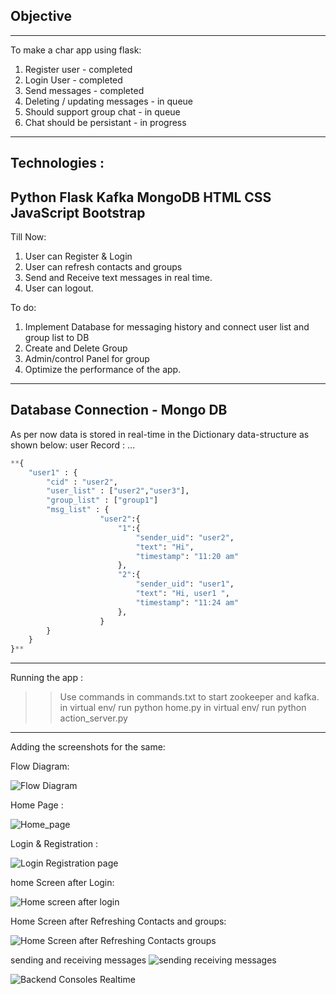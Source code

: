 ## Objective
------------
To make a char app using flask:
1. Register user - completed
2. Login User - completed
3. Send messages - completed
4. Deleting / updating messages - in queue
5. Should support group chat - in queue
6. Chat should be persistant - in progress
--------------------------------------------------------------------------------
Technologies :
--------------------------------------------------------------------------------
Python
Flask
Kafka
MongoDB
HTML
CSS
JavaScript
Bootstrap
--------------------------------------------------------------------------------

Till Now:
1. User can Register & Login
2. User can refresh contacts and groups
3. Send and Receive text messages in real time.
3. User can logout.

To do:
1. Implement Database for messaging history and connect user list and group list to DB
2. Create and Delete Group
3. Admin/control Panel for group
4. Optimize the performance of the app.


---------------------------------------------------------------------------------
Database Connection - Mongo DB
---------------------------------------------------------------------------------
As per now data is stored in real-time in the Dictionary data-structure as shown below:
user Record :
...
```python
**{
    "user1" : {
        "cid" : "user2",
        "user_list" : ["user2","user3"],
        "group_list" : ["group1"]
        "msg_list" : {
                    "user2":{
                        "1":{
                            "sender_uid": "user2",
                            "text": "Hi",
                            "timestamp": "11:20 am"
                        },
                        "2":{
                            "sender_uid": "user1",
                            "text": "Hi, user1 ",
                            "timestamp": "11:24 am"
                        },
                    }
        } 
    }
}**
```

----------------------------------------------------

Running the app : 

>> Use commands in commands.txt to start zookeeper and kafka.
>> in virtual env/ run python home.py
>> in virtual env/ run python action_server.py

----------------------------------------------------

Adding the screenshots for the same:

Flow Diagram:

![Flow Diagram](https://user-images.githubusercontent.com/33020180/220600246-6fed3771-4530-481e-9ca2-26cb41211aa8.png)

Home Page :

![Home_page](https://user-images.githubusercontent.com/33020180/220600307-25cf6b97-bd7f-410a-bcf9-255c5f0c0d5e.png)

Login & Registration :

![Login   Registration page](https://user-images.githubusercontent.com/33020180/220600309-d4b31810-46f9-4335-a549-3b0ae2521b1f.png)

home Screen after Login:

![Home screen after login](https://user-images.githubusercontent.com/33020180/220600297-113fe6e9-d3b4-4d99-8fd7-868d4de999ab.png)

Home Screen after Refreshing Contacts and groups:

![Home Screen after Refreshing Contacts   groups](https://user-images.githubusercontent.com/33020180/220600303-ef4843df-d717-446f-9864-eafd25a17a45.png)

sending and receiving messages
![sending   receiving messages](https://user-images.githubusercontent.com/33020180/220600286-a05083a7-c213-4335-9ff6-d7f8c4ef3438.png)

![Backend Consoles Realtime](https://user-images.githubusercontent.com/33020180/220600114-572d7c80-6ff6-496c-b96e-3fdb4a1d9d50.png)




